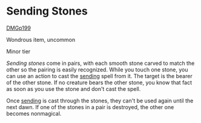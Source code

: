 # Sending Stones

[DMG](https://5e.tools/book.html#dmg,page:199 "Dungeon Master’s Guide")[p199](https://5e.tools/book.html#dmg,page:199 "Page 199")

Wondrous item, uncommon

Minor tier

_Sending stones_ come in pairs, with each smooth stone carved to match the other so the pairing is easily recognized. While you touch one stone, you can use an action to cast the [sending](https://5e.tools/spells.html#sending_phb) spell from it. The target is the bearer of the other stone. If no creature bears the other stone, you know that fact as soon as you use the stone and don't cast the spell.

Once [sending](https://5e.tools/spells.html#sending_phb) is cast through the stones, they can't be used again until the next dawn. If one of the stones in a pair is destroyed, the other one becomes nonmagical.